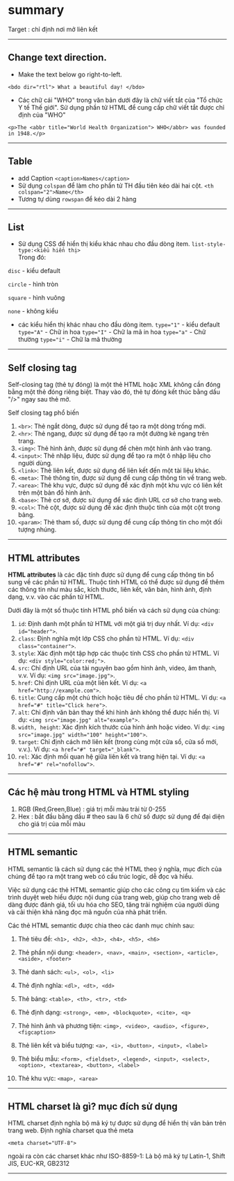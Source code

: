 # summary
Target : chỉ định nơi mở liên kết
****
## Change text direction.

- Make the text below go right-to-left.

`<bdo dir="rtl">
What a beautiful day!
</bdo>`
- Các chữ cái "WHO" trong văn bản dưới đây là chữ viết tắt của "Tổ chức Y tế Thế giới". Sử dụng phần tử HTML để cung cấp chữ viết tắt được chỉ định của "WHO"

`<p>The <abbr title="World Health Organization"> WHO</abbr> was founded in 1948.</p>`
****
## Table
- add Caption `<caption>Names</caption>`
- Sử dụng `colspan` để làm cho phần tử TH đầu tiên kéo dài hai cột.
`<th 
colspan="2">Name</th>`
- Tương tự dùng `rowspan` để kéo dài 2 hàng
****
## List
- Sử dụng CSS để hiển thị kiểu khác nhau cho đầu dòng item.
`list-style-type:<kiểu hiển thị>`
<br>Trong đó:

`disc` - kiểu default

`circle` - hình tròn

`square` - hình vuông

`none` - không kiểu
- các kiểu hiển thị khác nhau cho đầu dòng item.
`type="1"` - kiểu default
`type="A"` - Chữ in hoa
`type="I"` - Chữ la mã in hoa
`type="a"` - Chữ thường
`type="i"` - Chữ la mã thường
****
## Self closing tag
Self-closing tag (thẻ tự đóng) là một thẻ HTML hoặc XML không cần đóng bằng một thẻ đóng riêng biệt. Thay vào đó, thẻ tự đóng kết thúc bằng dấu "/>" ngay sau thẻ mở.

Self closing tag phổ biến
1. `<br>`: Thẻ ngắt dòng, được sử dụng để tạo ra một dòng trống mới.
2. `<hr>`: Thẻ ngang, được sử dụng để tạo ra một đường kẻ ngang trên trang.
3. `<img>`: Thẻ hình ảnh, được sử dụng để chèn một hình ảnh vào trang.
4. `<input>`: Thẻ nhập liệu, được sử dụng để tạo ra một ô nhập liệu cho người dùng.
5. `<link>`: Thẻ liên kết, được sử dụng để liên kết đến một tài liệu khác.
6. `<meta>`: Thẻ thông tin, được sử dụng để cung cấp thông tin về trang web.
7. `<area>`: Thẻ khu vực, được sử dụng để xác định một khu vực có liên kết trên một bản đồ hình ảnh.
8. `<base>`: Thẻ cơ sở, được sử dụng để xác định URL cơ sở cho trang web.
9. `<col>`: Thẻ cột, được sử dụng để xác định thuộc tính của một cột trong bảng.
10. `<param>`: Thẻ tham số, được sử dụng để cung cấp thông tin cho một đối tượng nhúng.
******
## HTML attributes
**HTML attributes** là các đặc tính được sử dụng để cung cấp thông tin bổ sung về các phần tử HTML. Thuộc tính HTML có thể được sử dụng để thêm các thông tin như màu sắc, kích thước, liên kết, văn bản, hình ảnh, định dạng, v.v. vào các phần tử HTML.

Dưới đây là một số thuộc tính HTML phổ biến và cách sử dụng của chúng:

1. `id`: Định danh một phần tử HTML với một giá trị duy nhất. Ví dụ: `<div id="header">`.
2. `class`: Định nghĩa một lớp CSS cho phần tử HTML. Ví dụ: `<div class="container">`.
3. `style`: Xác định một tập hợp các thuộc tính CSS cho phần tử HTML. Ví dụ: `<div style="color:red;">`.
4. `src`: Chỉ định URL của tài nguyên bao gồm hình ảnh, video, âm thanh, v.v. Ví dụ: `<img src="image.jpg">`.
5. `href`: Chỉ định URL của một liên kết. Ví dụ: `<a href="http://example.com">`.
6. `title`: Cung cấp một chú thích hoặc tiêu đề cho phần tử HTML. Ví dụ: `<a href="#" title="Click here">`.
7. `alt`: Chỉ định văn bản thay thế khi hình ảnh không thể được hiển thị. Ví dụ: `<img src="image.jpg" alt="example">`.
8. `width, height`: Xác định kích thước của hình ảnh hoặc video. Ví dụ: `<img src="image.jpg" width="100" height="100">`.
9. `target`: Chỉ định cách mở liên kết (trong cùng một cửa sổ, cửa sổ mới, v.v.). Ví dụ: `<a href="#" target="_blank">`.
10. `rel`: Xác định mối quan hệ giữa liên kết và trang hiện tại. Ví dụ: `<a href="#" rel="nofollow">`.
*****
## Các hệ màu trong HTML và HTML styling
1. RGB (Red,Green,Blue) : giá trị mỗi màu trải từ 0-255
2. Hex : bắt đầu bằng dấu # theo sau là 6 chữ số được sử dụng để đại diện cho giá trị của mỗi màu
*****
## HTML semantic
HTML semantic là cách sử dụng các thẻ HTML theo ý nghĩa, mục đích của chúng để tạo ra một trang web có cấu trúc logic, dễ đọc và hiểu.

Việc sử dụng các thẻ HTML semantic giúp cho các công cụ tìm kiếm và các trình duyệt web hiểu được nội dung của trang web, giúp cho trang web dễ dàng được đánh giá, tối ưu hóa cho SEO, tăng trải nghiệm của người dùng và cải thiện khả năng đọc mã nguồn của nhà phát triển.

Các thẻ HTML semantic được chia theo các danh mục chính sau:

1. Thẻ tiêu đề: `<h1>, <h2>, <h3>, <h4>, <h5>, <h6>`

2. Thẻ phần nội dung: `<header>, <nav>, <main>, <section>, <article>, <aside>, <footer>`

3. Thẻ danh sách: `<ul>, <ol>, <li>`

4. Thẻ định nghĩa: `<dl>, <dt>, <dd>`

5. Thẻ bảng: `<table>, <th>, <tr>, <td>`

6. Thẻ định dạng: `<strong>, <em>, <blockquote>, <cite>, <q>`

7. Thẻ hình ảnh và phương tiện: `<img>, <video>, <audio>, <figure>, <figcaption>`

8. Thẻ liên kết và biểu tượng: `<a>, <i>, <button>, <input>, <label>`

9. Thẻ biểu mẫu: `<form>, <fieldset>, <legend>, <input>, <select>, <option>, <textarea>, <button>, <label>`

10. Thẻ khu vực: `<map>, <area>`
****
## HTML charset là gì? mục đích sử dụng
 HTML charset định nghĩa bộ mã ký tự được sử dụng để hiển thị văn bản trên trang web.
 Định nghĩa charset qua thẻ meta

 `<meta charset="UTF-8">` 

 ngoài ra còn các charset khác như ISO-8859-1: Là bộ mã ký tự Latin-1, Shift JIS, EUC-KR, GB2312
****
## 